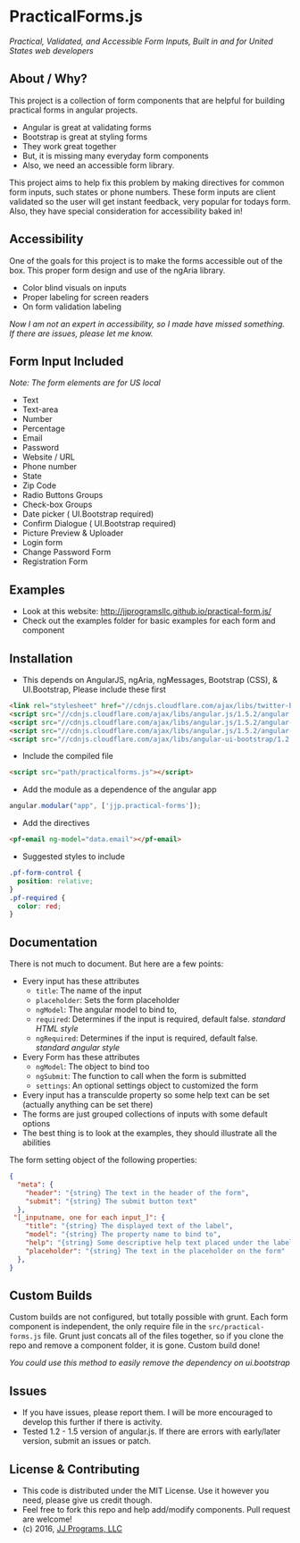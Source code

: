PracticalForms.js
==============================================
*Practical, Validated, and Accessible Form Inputs, Built in and for United States web developers*

About / Why?
-----------------------------------------------
This project is a collection of form components that are helpful for building practical forms in angular projects.

* Angular is great at validating forms
* Bootstrap is great at styling forms
* They work great together
* But, it is missing many everyday form components
* Also, we need an accessible form library.

This project aims to help fix this problem by making directives for common form inputs, such states or phone numbers. These form inputs are client validated so the user will get instant feedback, very popular for todays form. Also, they have special consideration for accessibility baked in!

Accessibility
-----------------------------------------------
One of the goals for this project is to make the forms accessible out of the box. This proper form design and use of the ngAria library.

* Color blind visuals on inputs
* Proper labeling for screen readers
* On form validation labeling

*Now I am not an expert in accessibility, so I made have missed something. If there are issues, please let me know.*

Form Input Included
-----------------------------------------------
_Note: The form elements are for US local_
* Text
* Text-area
* Number
* Percentage
* Email
* Password
* Website / URL
* Phone number
* State
* Zip Code
* Radio Buttons Groups
* Check-box Groups
* Date picker ( UI.Bootstrap required)
* Confirm Dialogue ( UI.Bootstrap required)
* Picture Preview & Uploader
* Login form
* Change Password Form
* Registration Form


Examples
-----------------------------------------------
* Look at this website: http://jjprogramsllc.github.io/practical-form.js/
* Check out the examples folder for basic examples for each form and component


Installation
-----------------------------------------------
* This depends on AngularJS, ngAria, ngMessages, Bootstrap (CSS), & UI.Bootstrap, Please include these first
```HTML
<link rel="stylesheet" href="//cdnjs.cloudflare.com/ajax/libs/twitter-bootstrap/3.3.6/css/bootstrap.min.css">
<script src="//cdnjs.cloudflare.com/ajax/libs/angular.js/1.5.2/angular.min.js"></script>
<script src="//cdnjs.cloudflare.com/ajax/libs/angular.js/1.5.2/angular-aria.min.js"></script>
<script src="//cdnjs.cloudflare.com/ajax/libs/angular.js/1.5.2/angular-messages.min.js"></script>
<script src="//cdnjs.cloudflare.com/ajax/libs/angular-ui-bootstrap/1.2.5/ui-bootstrap-tpls.min.js"></script>
```
* Include the compiled file
```HTML
<script src="path/practicalforms.js"></script>
```
* Add the module as a dependence of the angular app
```JavaScript
angular.modular("app", ['jjp.practical-forms']);
```
* Add the directives
```HTML
<pf-email ng-model="data.email"></pf-email>
```
* Suggested styles to include
```css
.pf-form-control {
  position: relative;
}
.pf-required {
  color: red;
}
```

Documentation
---------------------------------------------------------------------
There is not much to document. But here are a few points:
* Every input has these attributes
    * `title`: The name of the input
    * `placeholder`: Sets the form placeholder
    * `ngModel`: The angular model to bind to,
    * `required`: Determines if the input is required, default false. _standard HTML style_
    * `ngRequired`: Determines if the input is required, default false. _standard angular style_
* Every Form has these attributes
    * `ngModel`: The object to bind too
    * `ngSubmit`: The function to call when the form is submitted 
    * `settings`: An optional settings object to customized the form
* Every input has a transculde property so some help text can be set (actually anything can be set there)
* The forms are just grouped collections of inputs with some default options
* The best thing is to look at the examples, they should illustrate all the abilities

The form setting object of the following properties:
```JSON
{
  "meta": {
    "header": "{string} The text in the header of the form",
    "submit": "{string} The submit button text"
  },
 "[_inputname, one for each input_]": {
    "title": "{string} The displayed text of the label",
    "model": "{string} The property name to bind to",
    "help": "{string} Some descriptive help text placed under the label",
    "placeholder": "{string} The text in the placeholder on the form"
  },
} 
```


Custom Builds
-----------------------------------------------
Custom builds are not configured, but totally possible with grunt. Each form component is independent, the only require file in the `src/practical-forms.js` file. Grunt just concats all of the files together, so if you clone the repo and remove a component folder, it is gone. Custom build done!

_You could use this method to easily remove the dependency on ui.bootstrap_

Issues
-----------------------------------------------
* If you have issues, please report them. I will be more encouraged to develop this further if there is activity.
* Tested 1.2 - 1.5 version of angular.js. If there are errors with early/later version, submit an issues or patch.


License & Contributing
-----------------------------------------------
* This code is distributed under the MIT License. Use it however you need, please give us credit though.
* Feel free to fork this repo and help add/modify components. Pull request are welcome!
* (c) 2016, [JJ Programs, LLC](http://jjprograms.com)
